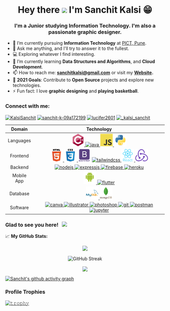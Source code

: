 <h1 align="center">Hey there <img src="https://media.giphy.com/media/hvRJCLFzcasrR4ia7z/giphy.gif" width="25px">  I'm Sanchit Kalsi 😁</h1>
<h3 align="center">I'm a Junior studying Information Technology. I'm also a passionate graphic designer.</h3>

- 🔭 I’m currently pursuing **Information Technology** at [PICT, Pune][collegeW].
- 💬 Ask me anything, and I'll try to answer it to the fullest. 
- 💻 Exploring whatever I find interesting.
- 🚀 I’m currently learning **Data Structures and Algorithms**, and **Cloud Development**.
- 📫 How to reach me: **sanchitkalsi@gmail.com** or visit my **[Website](https://portfoliosk.netlify.app/).**
- 🥅 **2021 Goals**: Contribute to **Open Source** projects and explore new technologies.
- ⚡ Fun fact: I love **graphic designing** and **playing basketball**.

<h3 align="left">Connect with me:</h3>
<p align="left">
<a href="https://twitter.com/KalsiSanchit" target="blank"><img align="center" src="https://img.icons8.com/color/64/000000/twitter--v1.png" alt="KalsiSanchit"/ height="50" width="50"></a>
<a href="https://www.linkedin.com/in/sanchit-k-09a172199/" target="blank"><img align="center" src="https://img.icons8.com/color/64/000000/linkedin.png" alt="sanchit-k-09a172199" height="50" width="50"/></a>
<a href="https://t.me/lucifer2601" target="blank"><img align="center" src="https://img.icons8.com/color/64/000000/telegram-app--v5.png" alt="lucifer2601" height="50" width="50"/></a>
<a href="https://www.instagram.com/_kalsi_sanchit" target="blank"><img align="center" src="https://img.icons8.com/fluency/64/000000/instagram-new.png" alt="_kalsi_sanchit" height="50" width="50"/></a>

| Domain | Technology |
| :---: | :---: |
| Languages |    <a href="https://www.w3schools.com/cpp/" target="_blank"> <img src="https://raw.githubusercontent.com/devicons/devicon/master/icons/cplusplus/cplusplus-original.svg" alt="cplusplus" width="40" height="40"/> </a>  <a href="https://www.w3schools.com/java/" target="_blank"> <img src="https://img.icons8.com/color/48/000000/java-coffee-cup-logo.png" alt="java" width="50" height="50"/> </a> <a href="https://developer.mozilla.org/en-US/docs/Web/JavaScript" target="_blank"> <img src="https://raw.githubusercontent.com/devicons/devicon/master/icons/javascript/javascript-original.svg" alt="javascript" width="40" height="40"/> </a>  <a href="https://www.python.org" target="_blank"> <img src="https://raw.githubusercontent.com/devicons/devicon/master/icons/python/python-original.svg" alt="python" width="40" height="40"/> </a>  |
| Frontend |   <a href="https://www.w3.org/html/" target="_blank"> <img src="https://raw.githubusercontent.com/devicons/devicon/master/icons/html5/html5-original-wordmark.svg" alt="html5" width="40" height="40"/> </a>   <a href="https://www.w3schools.com/css/" target="_blank"> <img src="https://raw.githubusercontent.com/devicons/devicon/master/icons/css3/css3-original-wordmark.svg" alt="css3" width="40" height="40"/> </a>   <a href="https://getbootstrap.com" target="_blank"> <img src="https://raw.githubusercontent.com/devicons/devicon/master/icons/bootstrap/bootstrap-plain-wordmark.svg" alt="bootstrap" width="40" height="40"/></a>    <a href="https://tailwindcss.com/" target="_blank"> <img src="https://www.vectorlogo.zone/logos/tailwindcss/tailwindcss-icon.svg" alt="tailwindcss" width="50" height="50"/> </a>  <a href="https://reactjs.org/" target="_blank"> <img src="https://raw.githubusercontent.com/devicons/devicon/master/icons/react/react-original-wordmark.svg" alt="react" width="40" height="40"/> </a>     <a href="https://redux.js.org" target="_blank"> <img src="https://raw.githubusercontent.com/devicons/devicon/master/icons/redux/redux-original.svg" alt="redux" width="40" height="40"/> </a> |
| Backend | <a href="https://nodejs.org/en/" target="_blank"> <img src="https://www.vectorlogo.zone/logos/nodejs/nodejs-icon.svg" alt="nodejs" width="50" height="50"/> </a>    <a href="https://expressjs.com/" target="_blank"> <img src="https://www.vectorlogo.zone/logos/expressjs/expressjs-icon.svg" alt="expressjs" width="50" height="50"/> </a>   <a href="https://firebase.google.com/" target="_blank"> <img src="https://www.vectorlogo.zone/logos/firebase/firebase-icon.svg" alt="firebase" width="40" height="40"/> </a>   <a href="https://heroku.com" target="_blank"> <img src="https://www.vectorlogo.zone/logos/heroku/heroku-icon.svg" alt="heroku" width="40" height="40"/> </a> |
| Mobile App |   <a href="https://developer.android.com" target="_blank"> <img src="https://raw.githubusercontent.com/devicons/devicon/master/icons/android/android-original-wordmark.svg" alt="android" width="40" height="40"/> </a>  <a href="https://flutter.dev/" target="_blank"> <img src="https://www.vectorlogo.zone/logos/flutterio/flutterio-icon.svg" alt="flutter" width="50" height="50"/> </a> |
| Database |   <a href="https://www.mysql.com/" target="_blank"> <img src="https://raw.githubusercontent.com/devicons/devicon/master/icons/mysql/mysql-original-wordmark.svg" alt="mysql" width="40" height="40"/> </a>   <a href="https://www.mongodb.com/" target="_blank"> <img src="https://raw.githubusercontent.com/devicons/devicon/master/icons/mongodb/mongodb-original-wordmark.svg" alt="mongodb" width="40" height="40"/> </a>|
| Software |  <a href="https://www.canva.com/" target="_blank"> <img src="https://img.icons8.com/cute-clipart/48/000000/canva-app.png" alt="canva" width="50" height="50"/> </a> <a href="https://www.adobe.com/in/products/illustrator.html" target="_blank"> <img src="https://img.icons8.com/color/48/000000/adobe-illustrator.png" alt="illustrator" width="50" height="50"/> </a> <a href="https://www.adobe.com/in/products/photoshop.html" target="_blank"> <img src="https://img.icons8.com/color/48/000000/adobe-photoshop.png" alt="photoshop" width="50" height="50"/> </a> <a href="https://git-scm.com/" target="_blank"> <img src="https://www.vectorlogo.zone/logos/git-scm/git-scm-icon.svg" alt="git" width="40" height="40"/> </a> <a href="https://postman.com" target="_blank"> <img src="https://www.vectorlogo.zone/logos/getpostman/getpostman-icon.svg" alt="postman" width="40" height="40"/> </a>   <a href="https://jupyter.org/" target="_blank"> <img src="https://www.vectorlogo.zone/logos/jupyter/jupyter-icon.svg" alt="jupyter" width="50" height="50"/> </a>  |
  
### Glad to see you here! &nbsp; ![](https://visitor-badge.glitch.me/badge?page_id=DarkSoul26.DarkSoul26)

📈 **My GitHub Stats:**

<p align="center">
  <img align="center" height="180em" src="https://github-readme-stats.vercel.app/api?username=DarkSoul26&theme=gruvbox&show_icons=true&hide_border=true&&count_private=true&include_all_commits=true" />
   </p>
<p align="center">
  <img align="center"  height="180em" src="https://github-readme-streak-stats.herokuapp.com/?user=DarkSoul26&theme=gruvbox" alt="GitHub Streak"/>
   </p>
<p align="center">
 <img align="center" height="180em" src="https://github-readme-stats.vercel.app/api/top-langs/?username=DarkSoul26&theme=gruvbox&exclude_repo=KNN-Image-Classification&show_icons=true&hide_border=true&layout=compact&langs_count=8"/>
</p>

[![Sanchit's github activity graph](https://activity-graph.herokuapp.com/graph?username=DarkSoul26&theme=gruvbox)](https://git.io/DarkSoul26)

### Profile Trophies

<!-- [![trophy](https://github-profile-trophy.vercel.app/?username=G-Sudarshan)](https://github.com/ryo-ma/github-profile-trophy) -->
	
[![𝚝𝚛𝚘𝚙𝚑𝚢](https://github-profile-trophy.vercel.app/?username=DarkSoul26&column=8&margin-w=15&margin-h=15&no-bg=true&no-frame=true&theme=gruvbox)](https://github.com/DarkSoul26)

[collegeW]: https://pict.edu
